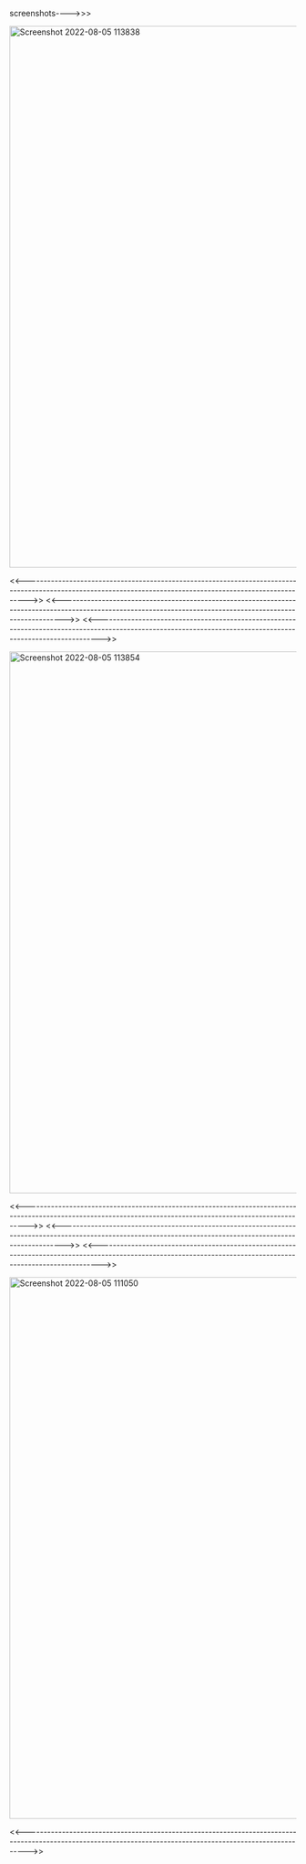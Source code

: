 screenshots---->>>

<img width="949" alt="Screenshot 2022-08-05 113838" src="https://user-images.githubusercontent.com/96559286/183012842-09ea739f-3396-4539-9de3-3e4ebfada671.png">

<<------------------------------------------------------------------------------------------------------------------------------------------------------------->>
<<------------------------------------------------------------------------------------------------------------------------------------------------------------->>
<<------------------------------------------------------------------------------------------------------------------------------------------------------------->>


<img width="949" alt="Screenshot 2022-08-05 113854" src="https://user-images.githubusercontent.com/96559286/183012871-e67070df-362f-4e66-93e1-e2de800f7369.png">

<<------------------------------------------------------------------------------------------------------------------------------------------------------------->>
<<------------------------------------------------------------------------------------------------------------------------------------------------------------->>
<<------------------------------------------------------------------------------------------------------------------------------------------------------------->>

<img width="949" alt="Screenshot 2022-08-05 111050" src="https://user-images.githubusercontent.com/96559286/183012891-4e2ac10f-8eaa-4170-803c-730aa98ea45d.png">

<<------------------------------------------------------------------------------------------------------------------------------------------------------------->>
